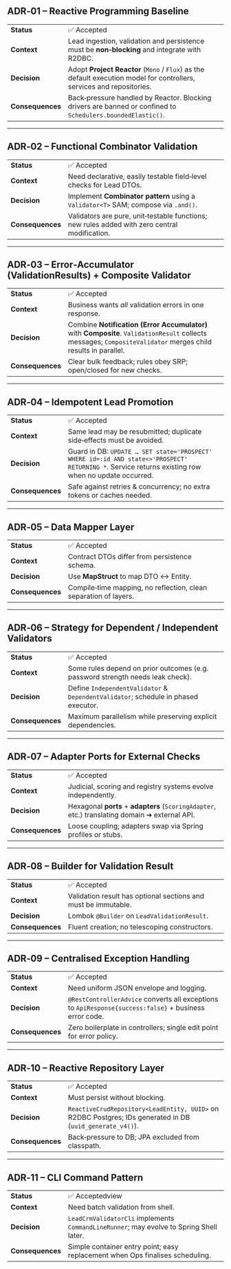 ## ADR‑01 – Reactive Programming Baseline
|  |  |
|---|---|
| **Status** | ✅ Accepted |
| **Context** | Lead ingestion, validation and persistence must be **non‑blocking** and integrate with R2DBC. |
| **Decision** | Adopt **Project Reactor** (`Mono` / `Flux`) as the default execution model for controllers, services and repositories. |
| **Consequences** | Back‑pressure handled by Reactor. Blocking drivers are banned or confined to `Schedulers.boundedElastic()`. |

---

## ADR‑02 – Functional Combinator Validation
|  |  |
|---|---|
| **Status** | ✅ Accepted |
| **Context** | Need declarative, easily testable field‑level checks for Lead DTOs. |
| **Decision** | Implement **Combinator pattern** using a `Validator<T>` SAM; compose via `.and()`. |
| **Consequences** | Validators are pure, unit‑testable functions; new rules added with zero central modification. |

---

## ADR‑03 – Error‑Accumulator (ValidationResults) + Composite Validator
|  |  |
|---|---|
| **Status** | ✅ Accepted |
| **Context** | Business wants *all* validation errors in one response. |
| **Decision** | Combine **Notification (Error Accumulator)** with **Composite**. `ValidationResult` collects messages; `CompositeValidator` merges child results in parallel. |
| **Consequences** | Clear bulk feedback; rules obey SRP; open/closed for new checks. |

---

## ADR‑04 – Idempotent Lead Promotion
|  |  |
|---|---|
| **Status** | ✅ Accepted |
| **Context** | Same lead may be resubmitted; duplicate side‑effects must be avoided. |
| **Decision** | Guard in DB: `UPDATE … SET state='PROSPECT' WHERE id=:id AND state<>'PROSPECT' RETURNING *`. Service returns existing row when no update occurred. |
| **Consequences** | Safe against retries & concurrency; no extra tokens or caches needed. |

---

## ADR‑05 – Data Mapper Layer
|  |  |
|---|---|
| **Status** | ✅ Accepted |
| **Context** | Contract DTOs differ from persistence schema. |
| **Decision** | Use **MapStruct** to map DTO ↔ Entity. |
| **Consequences** | Compile‑time mapping, no reflection, clean separation of layers. |

---

## ADR‑06 – Strategy for Dependent / Independent Validators
|  |  |
|---|---|
| **Status** | ✅ Accepted |
| **Context** | Some rules depend on prior outcomes (e.g. password strength needs leak check). |
| **Decision** | Define `IndependentValidator` & `DependentValidator`; schedule in phased executor. |
| **Consequences** | Maximum parallelism while preserving explicit dependencies. |

---

## ADR‑07 – Adapter Ports for External Checks
|  |  |
|---|---|
| **Status** | ✅ Accepted |
| **Context** | Judicial, scoring and registry systems evolve independently. |
| **Decision** | Hexagonal **ports** + **adapters** (`ScoringAdapter`, etc.) translating domain ➔ external API. |
| **Consequences** | Loose coupling; adapters swap via Spring profiles or stubs. |

---

## ADR‑08 – Builder for Validation Result
|  |  |
|---|---|
| **Status** | ✅ Accepted |
| **Context** | Validation result has optional sections and must be immutable. |
| **Decision** | Lombok `@Builder` on `LeadValidationResult`. |
| **Consequences** | Fluent creation; no telescoping constructors. |

---

## ADR‑09 – Centralised Exception Handling
|  |  |
|---|---|
| **Status** | ✅ Accepted |
| **Context** | Need uniform JSON envelope and logging. |
| **Decision** | `@RestControllerAdvice` converts all exceptions to `ApiResponse{success:false}` + business error code. |
| **Consequences** | Zero boilerplate in controllers; single edit point for error policy. |

---

## ADR‑10 – Reactive Repository Layer
|  |  |
|---|---|
| **Status** | ✅ Accepted |
| **Context** | Must persist without blocking. |
| **Decision** | `ReactiveCrudRepository<LeadEntity, UUID>` on R2DBC Postgres; IDs generated in DB (`uuid_generate_v4()`). |
| **Consequences** | Back‑pressure to DB; JPA excluded from classpath. |

---

## ADR‑11 – CLI Command Pattern
|  |  |
|---|---|
| **Status** | ✅ Acceptedview |
| **Context** | Need batch validation from shell. |
| **Decision** | `LeadCrmValidatorCli` implements `CommandLineRunner`; may evolve to Spring Shell later. |
| **Consequences** | Simple container entry point; easy replacement when Ops finalises scheduling. |
